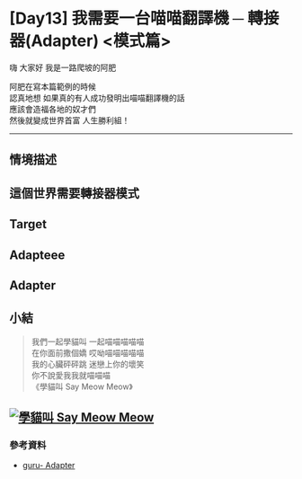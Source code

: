 # [Day13] 我需要一台喵喵翻譯機 ─ 轉接器(Adapter) <模式篇>

嗨 大家好 我是一路爬坡的阿肥

阿肥在寫本篇範例的時候  
認真地想 如果真的有人成功發明出喵喵翻譯機的話  
應該會造福各地的奴才們  
然後就變成世界首富 人生勝利組！

---

## 情境描述

## 這個世界需要轉接器模式

## Target

## Adapteee

## Adapter

## 小結

> 我們一起學貓叫 一起喵喵喵喵喵  
> 在你面前撒個嬌 哎呦喵喵喵喵喵  
> 我的心臟砰砰跳 迷戀上你的壞笑  
> 你不說愛我我就喵喵喵  
> 《學貓叫 Say Meow Meow》

## [![學貓叫 Say Meow Meow](https://img.youtube.com/vi/OHbwkZgkBIU/0.jpg)](http://www.youtube.com/watch?v=OHbwkZgkBIU '學貓叫 Say Meow Meow')

### 參考資料

-   [guru- Adapter](https://refactoring.guru/design-patterns/adapter)
